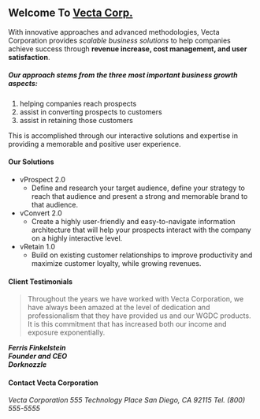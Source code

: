 ## **Welcome To [Vecta Corp.](https://github.com/harikadittakavi7000/Assignment1/blob/main/index.html)**

With innovative approaches and advanced methodologies, Vecta Corporation provides _scalable business solutions_ to help companies achieve success through **revenue increase, cost management, and user satisfaction**. 

##### Our approach stems from the three most important business growth aspects:  
1. helping companies reach prospects  
2. assist in converting prospects to customers  
3. assist in retaining those customers  

This is accomplished through our interactive solutions and expertise in providing a memorable and positive user experience.

#### **Our Solutions**

* vProspect 2.0
    * Define and research your target audience, define your strategy to reach that audience and present a strong and memorable brand to that audience.
* vConvert 2.0
    * Create a highly user-friendly and easy-to-navigate information architecture that will help your prospects interact with the company on a highly interactive level.
* vRetain 1.0
    * Build on existing customer relationships to improve productivity and maximize customer loyalty, while growing revenues.

#### **Client Testimonials**

> Throughout the years we have worked with Vecta Corporation, we have always been amazed at the level of dedication and professionalism that they have provided us and our WGDC products. It is this commitment that has increased both our income and exposure exponentially.  

**_Ferris Finkelstein  
Founder and CEO  
Dorknozzle_**

#### **Contact Vecta Corporation**

_Vecta Corporation_
_555 Technology Place_
_San Diego, CA 92115_
_Tel. (800) 555-5555_
